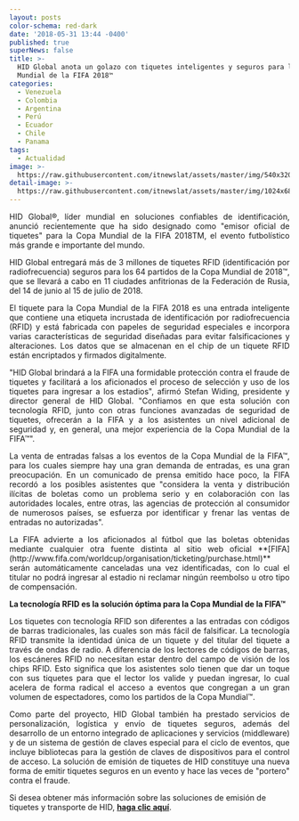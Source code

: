 ```yaml
---
layout: posts
color-schema: red-dark
date: '2018-05-31 13:44 -0400'
published: true
superNews: false
title: >-
  HID Global anota un golazo con tiquetes inteligentes y seguros para la Copa
  Mundial de la FIFA 2018™
categories:
  - Venezuela
  - Colombia
  - Argentina
  - Perú
  - Ecuador
  - Chile
  - Panama
tags:
  - Actualidad
image: >-
  https://raw.githubusercontent.com/itnewslat/assets/master/img/540x320/Ticket-Fifa-p.jpg
detail-image: >-
  https://raw.githubusercontent.com/itnewslat/assets/master/img/1024x680/Ticket-Fifa-g.jpg
---
```

<p style="text-align: justify;">HID Global®, líder mundial en soluciones confiables de identificación, anunció recientemente que ha sido designado como "emisor oficial de tiquetes" para la Copa Mundial de la FIFA 2018TM, el evento futbolístico más grande e importante del mundo.</p>

<p style="text-align: justify;">HID Global entregará más de 3 millones de tiquetes RFID (identificación por radiofrecuencia) seguros para los 64 partidos de la Copa Mundial de 2018™, que se llevará a cabo en 11 ciudades anfitrionas de la Federación de Rusia, del 14 de junio al 15 de julio de 2018.</p>  

<p style="text-align: justify;">El tiquete para la Copa Mundial de la FIFA 2018 es una entrada inteligente que contiene una etiqueta incrustada de identificación por radiofrecuencia (RFID) y está fabricada con papeles de seguridad especiales e incorpora varias características de seguridad diseñadas para evitar falsificaciones y alteraciones. Los datos que se almacenan en el chip de un tiquete RFID están encriptados y firmados digitalmente.</p>  

<p style="text-align: justify;">"HID Global brindará a la FIFA una formidable protección contra el fraude de tiquetes y facilitará a los aficionados el proceso de selección y uso de los tiquetes para ingresar a los estadios", afirmó Stefan Widing, presidente y director general de HID Global. "Confiamos en que esta solución con tecnología RFID, junto con otras funciones avanzadas de seguridad de tiquetes, ofrecerán a la FIFA y a los asistentes un nivel adicional de seguridad y, en general, una mejor experiencia de la Copa Mundial de la FIFA™".</p>

<p style="text-align: justify;">La venta de entradas falsas a los eventos de la Copa Mundial de la FIFA™, para los cuales siempre hay una gran demanda de entradas, es una gran preocupación. En un comunicado de prensa emitido hace poco, la FIFA recordó a los posibles asistentes que "considera la venta y distribución ilícitas de boletas como un problema serio y en colaboración con las autoridades locales, entre otras, las agencias de protección al consumidor de numerosos países, se esfuerza por identificar y frenar las ventas de entradas no autorizadas". </p>

<p style="text-align: justify;">La FIFA advierte a los aficionados al fútbol que las boletas obtenidas mediante cualquier otra fuente distinta al sitio web oficial **[FIFA](http://www.fifa.com/worldcup/organisation/ticketing/purchase.html)** serán automáticamente canceladas una vez identificadas, con lo cual el titular no podrá ingresar al estadio ni reclamar ningún reembolso u otro tipo de compensación.</p> 

**La tecnología RFID es la solución óptima para la Copa Mundial de la FIFA™**

<p style="text-align: justify;">Los tiquetes con tecnología RFID son diferentes a las entradas con códigos de barras tradicionales, las cuales son más fácil de falsificar. La tecnología RFID transmite la identidad única de un tiquete y del titular del tiquete a través de ondas de radio. A diferencia de los lectores de códigos de barras, los escáneres RFID no necesitan estar dentro del campo de visión de los chips RFID. Esto significa que los asistentes solo tienen que dar un toque con sus tiquetes para que el lector los valide y puedan ingresar, lo cual acelera de forma radical el acceso a eventos que congregan a un gran volumen de espectadores, como los partidos de la Copa Mundial™.</p>

<p style="text-align: justify;">Como parte del proyecto, HID Global también ha prestado servicios de personalización, logística y envío de tiquetes seguros, además del desarrollo de un entorno integrado de aplicaciones y servicios (middleware) y de un sistema de gestión de claves especial para el ciclo de eventos, que incluye bibliotecas para la gestión de claves de dispositivos para el control de acceso. La solución de emisión de tiquetes de HID constituye una nueva forma de emitir tiquetes seguros en un evento y hace las veces de "portero" contra el fraude.</p>

Si desea obtener más información sobre las soluciones de emisión de tiquetes y transporte de HID, [**haga clic aquí**](https://www.hidglobal.com/solutions/sports-events/ticketing-services-support).